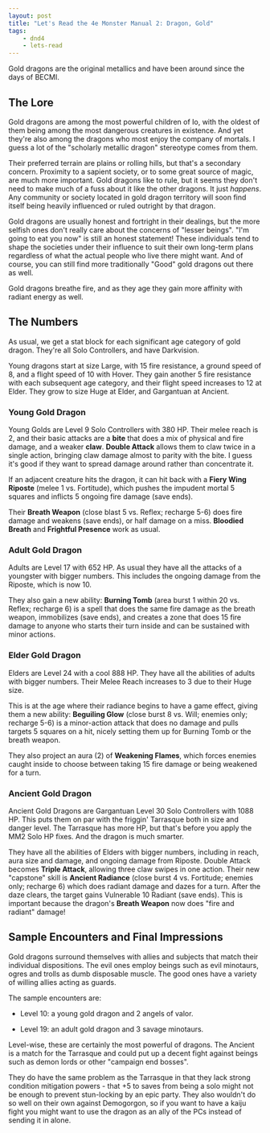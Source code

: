 ```yaml
---
layout: post
title: "Let's Read the 4e Monster Manual 2: Dragon, Gold"
tags:
    - dnd4
    - lets-read
---
```


Gold dragons are the original metallics and have been around since the days of
BECMI.

## The Lore

Gold dragons are among the most powerful children of Io, with the oldest of them
being among the most dangerous creatures in existence. And yet they're also
among the dragons who most enjoy the company of mortals. I guess a lot of the
"scholarly metallic dragon" stereotype comes from them.

Their preferred terrain are plains or rolling hills, but that's a secondary
concern. Proximity to a sapient society, or to some great source of magic, are
much more important. Gold dragons like to rule, but it seems they don't need to
make much of a fuss about it like the other dragons. It just _happens_. Any
community or society located in gold dragon territory will soon find itself
being heavily influenced or ruled outright by that dragon.

Gold dragons are usually honest and fortright in their dealings, but the more
selfish ones don't really care about the concerns of "lesser beings". "I'm going
to eat you now" is still an honest statement! These individuals tend to shape
the societies under their influence to suit their own long-term plans regardless
of what the actual people who live there might want. And of course, you can
still find more traditionally "Good" gold dragons out there as well.

Gold dragons breathe fire, and as they age they gain more affinity with radiant
energy as well.

## The Numbers

As usual, we get a stat block for each significant age category of gold
dragon. They're all Solo Controllers, and have Darkvision.

Young dragons start at size Large, with 15 fire resistance, a ground speed of 8,
and a flight speed of 10 with Hover. They gain another 5 fire resistance with
each subsequent age category, and their flight speed increases to 12 at
Elder. They grow to size Huge at Elder, and Gargantuan at Ancient.

### Young Gold Dragon

Young Golds are Level 9 Solo Controllers with 380 HP. Their melee reach is 2,
and their basic attacks are a **bite** that does a mix of physical and fire
damage, and a weaker **claw**. **Double Attack** allows them to claw twice in a
single action, bringing claw damage almost to parity with the bite. I guess it's
good if they want to spread damage around rather than concentrate it.

If an adjacent creature hits the dragon, it can hit back with a **Fiery Wing
Riposte** (melee 1 vs. Fortitude), which pushes the impudent mortal 5 squares
and inflicts 5 ongoing fire damage (save ends).

Their **Breath Weapon** (close blast 5 vs. Reflex; recharge 5-6) does fire
damage and weakens (save ends), or half damage on a miss. **Bloodied Breath**
and **Frightful Presence** work as usual.

### Adult Gold Dragon

Adults are Level 17 with 652 HP. As usual they have all the attacks of a
youngster with bigger numbers. This includes the ongoing damage from the
Riposte, which is now 10.

They also gain a new ability: **Burning Tomb** (area burst 1 within 20
vs. Reflex; recharge 6) is a spell that does the same fire damage as the breath
weapon, immobilizes (save ends), and creates a zone that does 15 fire damage to
anyone who starts their turn inside and can be sustained with minor actions.

### Elder Gold Dragon

Elders are Level 24 with a cool 888 HP. They have all the abilities of adults
with bigger numbers. Their Melee Reach increases to 3 due to their Huge size.

This is at the age where their radiance begins to have a game effect, giving
them a new ability: **Beguiling Glow** (close burst 8 vs. Will; enemies only;
recharge 5-6) is a minor-action attack that does no damage and pulls targets 5
squares on a hit, nicely setting them up for Burning Tomb or the breath weapon.

They also project an aura (2) of **Weakening Flames**, which forces enemies
caught inside to choose between taking 15 fire damage or being weakened for a
turn.

### Ancient Gold Dragon

Ancient Gold Dragons are Gargantuan Level 30 Solo Controllers with 1088 HP. This
puts them on par with the friggin' Tarrasque both in size and danger level. The
Tarrasque has more HP, but that's before you apply the MM2 Solo HP fixes. And
the dragon is much smarter.

They have all the abilities of Elders with bigger numbers, including in reach,
aura size and damage, and ongoing damage from Riposte. Double Attack becomes
**Triple Attack**, allowing three claw swipes in one action. Their new
"capstone" skill is **Ancient Radiance** (close burst 4 vs. Fortitude; enemies
only; recharge 6) which does radiant damage and dazes for a turn. After the daze
clears, the target gains Vulnerable 10 Radiant (save ends). This is important
because the dragon's **Breath Weapon** now does "fire and radiant" damage!

## Sample Encounters and Final Impressions

Gold dragons surround themselves with allies and subjects that match their
individual dispositions. The evil ones employ beings such as evil minotaurs,
ogres and trolls as dumb disposable muscle. The good ones have a variety of
willing allies acting as guards.

The sample encounters are:

- Level 10: a young gold dragon and 2 angels of valor.

- Level 19: an adult gold dragon and 3 savage minotaurs.

Level-wise, these are certainly the most powerful of dragons. The Ancient is a
match for the Tarrasque and could put up a decent fight against beings such as
demon lords or other "campaign end bosses".

They do have the same problem as the Tarrasque in that they lack strong
condition mitigation powers - that +5 to saves from being a solo might not be
enough to prevent stun-locking by an epic party. They also wouldn't do so well
on their own against Demogorgon, so if you want to have a kaiju fight you might
want to use the dragon as an ally of the PCs instead of sending it in alone.
